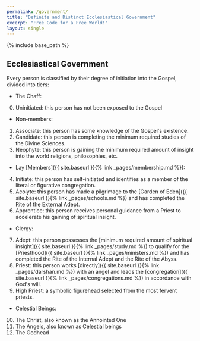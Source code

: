 ```yaml
---
permalink: /government/
title: "Definite and Distinct Ecclesiastical Government"
excerpt: "Free Code for a Free World!"
layout: single
---
```


{% include base_path %}

## Ecclesiastical Government

Every person is classified by their degree of initiation into the Gospel,
divided into tiers:

- The Chaff:
 0. Uninitiated: this person has not been exposed to the Gospel

- Non-members:
 1. Associate: this person has some knowledge of the Gospel's existence.
 2. Candidate: this person is completing the minimum required studies of the Divine Sciences.
 3. Neophyte:  this person is gaining the minimum required amount of insight into the world religions, philosophies, etc.

- Lay [Members]({{ site.baseurl }}{% link _pages/membership.md %}):
 4. Initiate:  this person has self-initiated and identifies as a member of the literal or figurative congregation.
 5. Acolyte:   this person has made a pilgrimage to the [Garden of Eden]({{ site.baseurl }}{% link _pages/schools.md %})
    and has completed the Rite of the External Adept.
 6. Apprentice: this person receives personal guidance from a Priest to accelerate his gaining of spiritual insight.

- Clergy:
 7. Adept:  this person possesses the [minimum required amount of spiritual insight]({{ site.baseurl }}{% link _pages/study.md %})
    to qualify for the [Priesthood]({{ site.baseurl }}{% link _pages/ministers.md %})
    and has completed the Rite of the Internal Adept and the Rite of the Abyss.
 8. Priest: this person works [directly]({{ site.baseurl }}{% link _pages/darshan.md %}) with an angel
    and leads the [congregation]({{ site.baseurl }}{% link _pages/congregations.md %}) in accordance with God's will.
 9. High Priest: a symbolic figurehead selected from the most fervent priests.

- Celestial Beings:
10. The Christ, also known as the Annointed One
11. The Angels, also known as Celestial beings
12. The Godhead

